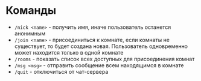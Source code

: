 # Команды

- `/nick <name>` - получить имя, иначе пользователь останется анонимным
- `/join <name>` - присоединиться к комнате, если комнаты не существует, то будет создана новая. Пользователь одновременно может находится только в одной комнате
- `/rooms` - показать список всех доступных для присоединения комнат
- `/msg <msg>` - отправить сообщение всем находящимся в комнате 
- `/quit` - отключиться от чат-сервера